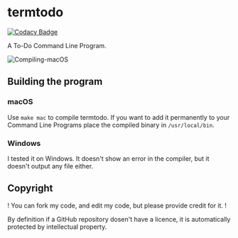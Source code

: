 # termtodo

[![Codacy Badge](https://api.codacy.com/project/badge/Grade/3a37e5dfc3df40ec8e9515cf566c3041)](https://app.codacy.com/gh/mrmalac/termtodo?utm_source=github.com&utm_medium=referral&utm_content=mrmalac/termtodo&utm_campaign=Badge_Grade_Settings)

A To-Do Command Line Program.

![Compiling-macOS](https://github.com/mrmalac/termtodo/workflows/Compiling-macOS/badge.svg)

## Building the program
### macOS
Use ```make mac``` to compile termtodo. If you want to add it permanently to your Command Line Programs place the compiled binary in ```/usr/local/bin```.

### Windows
I tested it on Windows. It doesn't show an error in the compiler, but it doesn't output any file either.

## Copyright
! You can fork my code, and edit my code, but please provide credit for it. !

By definition if a GitHub repository dosen't have a licence, it is automatically protected by intellectual property.
